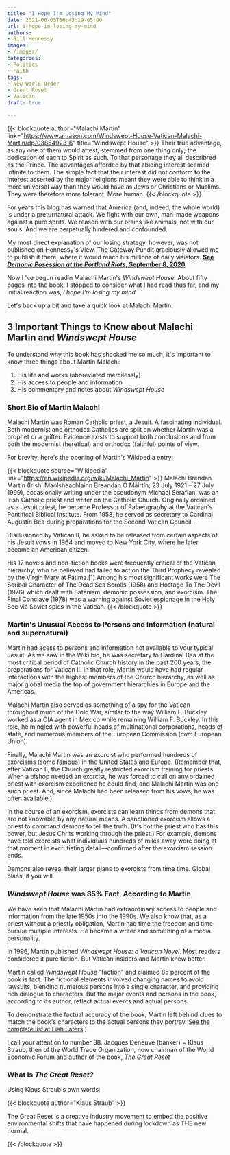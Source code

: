 ```yaml
---
title: "I Hope I'm Losing My Mind"
date: 2021-06-05T10:43:19-05:00
url: i-hope-im-losing-my-mind
authors: 
- Bill Hennessy
images: 
- /images/
categories: 
- Politics
- Faith
tags: 
- New World Order
- Great Reset
- Vatican
draft: true

---
```


{{< blockquote author="Malachi Martin" link="https://www.amazon.com/Windswept-House-Vatican-Malachi-Martin/dp/0385492316" title="Windswept House" >}}
Their true advantage, as any one of them would attest, stemmed from one thing only; the dedication of each to Spirit as such. To that personage they all describred as the Prince. The advantages afforded by that abiding interest seemed infinite to them. The simple fact that their interest did not conform to the interest asserted by the major religions meant they were able to think in a more universal way than they would have as Jews or Christians or Muslims. They were therefore more tolerant. More human.
{{< /blockquote >}}

For years this blog has warned that America (and, indeed, the whole world) is under a preturnatural attack. We fight with our own, man-made weapons against a pure sprits. We reason with our brains like animals, not with our souls. And we are perpetually hindered and confounded. 

My most direct explanation of our losing strategy, however, was not published on Hennessy's View. The Gateway Pundit graciously allowed me to publish it there, where it would reach his millions of daily visistors.  [**See *Demonic Posession at the Portland Riots*, September 8, 2020**](https://www.thegatewaypundit.com/2020/09/demonic-possession-portland-riots/)

Now I 've begun readin Malachi Martin's *Windswept House*. About fifty pages into the book, I stopped to consider what I had read thus far, and my initial reaction was, *I hope I'm losing my mind*. 

Let's back up a bit and take a quick look at Malachi Martin.

## 3 Important Things to Know about Malachi Martin and *Windswept House*

To understand why this book has shocked me so much, it's important to know three things about Martin Malachi:

1. His life and works (abbreviated mercilessly)
2. His access to people and information
3. His commentary and notes about *Windswept House*

### Short Bio of Martin Malachi

Malachi Martin was Roman Catholic priest, a Jesuit. A fascinating individual. Both modernist and orthodox Catholics are split on whether Martin was a prophet or a grifter. Evidence exists to support both conclusions and from both the modernist (heretical) and orthodox (faithful) points of view. 

For brevity, here's the opening of Martin's Wikipedia entry:

{{< blockquote source="Wikipedia" link="https://en.wikipedia.org/wiki/Malachi_Martin" >}}
Malachi Brendan Martin (Irish: Maolsheachlainn Breandán Ó Máirtín; 23 July 1921 – 27 July 1999), occasionally writing under the pseudonym Michael Serafian, was an Irish Catholic priest and writer on the Catholic Church. Originally ordained as a Jesuit priest, he became Professor of Palaeography at the Vatican's Pontifical Biblical Institute. From 1958, he served as secretary to Cardinal Augustin Bea during preparations for the Second Vatican Council.

Disillusioned by Vatican II, he asked to be released from certain aspects of his Jesuit vows in 1964 and moved to New York City, where he later became an American citizen.

His 17 novels and non-fiction books were frequently critical of the Vatican hierarchy, who he believed had failed to act on the Third Prophecy revealed by the Virgin Mary at Fátima.[1] Among his most significant works were The Scribal Character of The Dead Sea Scrolls (1958) and Hostage To The Devil (1976) which dealt with Satanism, demonic possession, and exorcism. The Final Conclave (1978) was a warning against Soviet espionage in the Holy See via Soviet spies in the Vatican.
{{< /blockquote >}}

### Martin's Unusual Access to Persons and Information (natural and supernatural)

Martin had acess to persons and information not available to your typical Jesuit. As we saw in the Wiki bio, he was secretary to Cardinal Bea at the most critical period of Catholic Church history in the past 200 years, the preparations for Vatican II. In that role, Martin would have had regular interactions with the highest members of the Church hierarchy, as well as major global media the top of government hierarchies in Europe and the Americas. 

Malachi Martin also served as something of a spy for the Vatican throughout much of the Cold War, similar to the way William F. Buckley worked as a CIA agent in Mexico while remaining William F. Buckley. In this role, he mingled with powerful heads of multinational corporations, heads of state, and numerous members of the European Commission (*cum* European Union).

Finally, Malachi Martin was an exorcist who performed hundreds of exorcisms (some famous) in the United States and Europe. (Remember that, after Vatican II, the Church greatly restricted exorcism training for priests. When a bishop needed an exorcist, he was forced to call on any ordained priest with exorcism experience he could find, and Malachi Martin was one such priest. And, since Malachi had been released from his vows, he was often available.)

In the course of an exorcism, exorcists can learn things from demons that are not knowable by any natural means. A sanctioned exorcism allows a priest to command demons to tell the truth. (It's not the priest who has this power, but Jesus Chrits working through the priest.) For example, demons have told exorcists what individuals hundreds of miles away were doing at that moment in excrutiating detail—confirmed after the exorcism session ends. 

Demons also reveal their larger plans to exorcists from time time. Global plans, if you will.

### *Windswept House* was 85% Fact, According to Martin

We have seen that Malachi Martin had extraordinary access to people and information from the late 1950s into the 1990s. We also know that, as a priest without a priestly obligation, Martin had time the freedom and time pursue multiple interests. He became a writer and something of a media personality. 

In 1996, Martin published *Windswept House: a Vatican Novel*. Most readers considered it pure fiction. But Vatican insiders and Martin knew better. 

Martin called *Windswept House* "faction" and claimed 85 percent of the book is fact. The fictional elements involved changing names to avoid lawsuits, blending numerous persons into a single character, and providing rich dialogue to characters. But the major events and persons in the book, according to its author, reflect actual events and actual persons. 

To demonstrate the factual accuracy of the book, Martin left behind clues to match the book's characters to the actual persons they portray. [See the complete list at Fish Eaters](https://www.fisheaters.com/catholiclibrary-windseptkey.html).)

I call your attention to number 38. Jacques Deneuve (banker) = Klaus Straub, then of the World Trade Organization, now chairman of the World Economic Forum and author of the book, *The Great Reset*

### What Is *The Great Reset?*

Using Klaus Straub's own words:

{{< blockquote author="Klaus Straub" >}}

The Great Reset is a creative industry movement to embed the positive environmental shifts that have happened during lockdown as THE new normal.

{{< /blockquote >}}